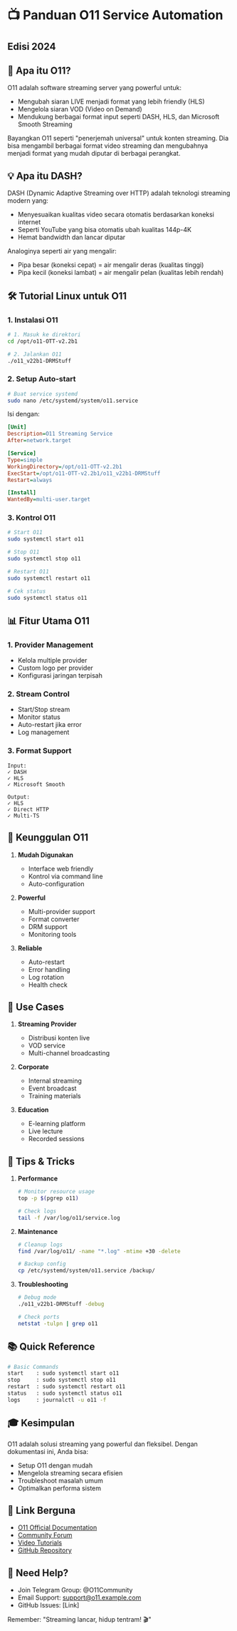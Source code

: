 # 📺 Panduan O11 Service Automation
## Edisi 2024

## 🎯 Apa itu O11?
O11 adalah software streaming server yang powerful untuk:
- Mengubah siaran LIVE menjadi format yang lebih friendly (HLS)
- Mengelola siaran VOD (Video on Demand)
- Mendukung berbagai format input seperti DASH, HLS, dan Microsoft Smooth Streaming

Bayangkan O11 seperti "penerjemah universal" untuk konten streaming. Dia bisa mengambil berbagai format video streaming dan mengubahnya menjadi format yang mudah diputar di berbagai perangkat.

## 💡 Apa itu DASH?
DASH (Dynamic Adaptive Streaming over HTTP) adalah teknologi streaming modern yang:
- Menyesuaikan kualitas video secara otomatis berdasarkan koneksi internet
- Seperti YouTube yang bisa otomatis ubah kualitas 144p-4K
- Hemat bandwidth dan lancar diputar

Analoginya seperti air yang mengalir:
- Pipa besar (koneksi cepat) = air mengalir deras (kualitas tinggi)
- Pipa kecil (koneksi lambat) = air mengalir pelan (kualitas lebih rendah)

## 🛠️ Tutorial Linux untuk O11

### 1. Instalasi O11
```bash
# 1. Masuk ke direktori
cd /opt/o11-OTT-v2.2b1

# 2. Jalankan O11
./o11_v22b1-DRMStuff
```

### 2. Setup Auto-start
```bash
# Buat service systemd
sudo nano /etc/systemd/system/o11.service
```

Isi dengan:
```ini
[Unit]
Description=O11 Streaming Service
After=network.target

[Service]
Type=simple
WorkingDirectory=/opt/o11-OTT-v2.2b1
ExecStart=/opt/o11-OTT-v2.2b1/o11_v22b1-DRMStuff
Restart=always

[Install]
WantedBy=multi-user.target
```

### 3. Kontrol O11
```bash
# Start O11
sudo systemctl start o11

# Stop O11
sudo systemctl stop o11

# Restart O11
sudo systemctl restart o11

# Cek status
sudo systemctl status o11
```

## 📊 Fitur Utama O11

### 1. Provider Management
- Kelola multiple provider
- Custom logo per provider
- Konfigurasi jaringan terpisah

### 2. Stream Control
- Start/Stop stream
- Monitor status
- Auto-restart jika error
- Log management

### 3. Format Support
```plaintext
Input:
✓ DASH
✓ HLS
✓ Microsoft Smooth

Output:
✓ HLS
✓ Direct HTTP
✓ Multi-TS
```

## 💪 Keunggulan O11

1. **Mudah Digunakan**
   - Interface web friendly
   - Kontrol via command line
   - Auto-configuration

2. **Powerful**
   - Multi-provider support
   - Format converter
   - DRM support
   - Monitoring tools

3. **Reliable**
   - Auto-restart
   - Error handling
   - Log rotation
   - Health check

## 🎯 Use Cases

1. **Streaming Provider**
   - Distribusi konten live
   - VOD service
   - Multi-channel broadcasting

2. **Corporate**
   - Internal streaming
   - Event broadcast
   - Training materials

3. **Education**
   - E-learning platform
   - Live lecture
   - Recorded sessions

## 🔧 Tips & Tricks

1. **Performance**
   ```bash
   # Monitor resource usage
   top -p $(pgrep o11)
   
   # Check logs
   tail -f /var/log/o11/service.log
   ```

2. **Maintenance**
   ```bash
   # Cleanup logs
   find /var/log/o11/ -name "*.log" -mtime +30 -delete
   
   # Backup config
   cp /etc/systemd/system/o11.service /backup/
   ```

3. **Troubleshooting**
   ```bash
   # Debug mode
   ./o11_v22b1-DRMStuff -debug
   
   # Check ports
   netstat -tulpn | grep o11
   ```

## 📚 Quick Reference

```bash
# Basic Commands
start    : sudo systemctl start o11
stop     : sudo systemctl stop o11
restart  : sudo systemctl restart o11
status   : sudo systemctl status o11
logs     : journalctl -u o11 -f
```

## 🎓 Kesimpulan
O11 adalah solusi streaming yang powerful dan fleksibel. Dengan dokumentasi ini, Anda bisa:
- Setup O11 dengan mudah
- Mengelola streaming secara efisien
- Troubleshoot masalah umum
- Optimalkan performa sistem

## 🔗 Link Berguna
- [O11 Official Documentation](#)
- [Community Forum](#)
- [Video Tutorials](#)
- [GitHub Repository](#)

## 🤝 Need Help?
- Join Telegram Group: @O11Community
- Email Support: support@o11.example.com
- GitHub Issues: [Link]

Remember: "Streaming lancar, hidup tentram! 🎬"
